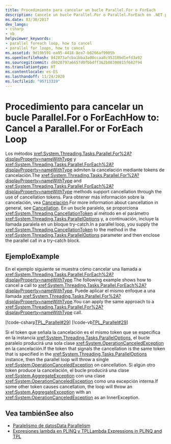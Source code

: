 ```yaml
---
title: Procedimiento para cancelar un bucle Parallel.For o ForEach
description: Cancele un bucle Parallel.For o Parallel.ForEach en .NET proporcionando un objeto de token de cancelación al método en el parámetro ParallelOptions.
ms.date: 03/30/2017
dev_langs:
- csharp
- vb
helpviewer_keywords:
- parallel foreach loop, how to cancel
- parallel for loops, how to cancel
ms.assetid: 9d19b591-ea95-4418-8ea7-b6266af9905b
ms.openlocfilehash: 842873afcba1bba3a00ccaa8c95310bd1efd3a92
ms.sourcegitcommit: d8020797a6657d0fbbdff362b80300815f682f94
ms.translationtype: HT
ms.contentlocale: es-ES
ms.lasthandoff: 11/24/2020
ms.locfileid: "95713319"
---
```

# <a name="how-to-cancel-a-parallelfor-or-foreach-loop"></a><span data-ttu-id="d87b0-103">Procedimiento para cancelar un bucle Parallel.For o ForEach</span><span class="sxs-lookup"><span data-stu-id="d87b0-103">How to: Cancel a Parallel.For or ForEach Loop</span></span>

<span data-ttu-id="d87b0-104">Los métodos <xref:System.Threading.Tasks.Parallel.For%2A?displayProperty=nameWithType> y <xref:System.Threading.Tasks.Parallel.ForEach%2A?displayProperty=nameWithType> admiten la cancelación mediante tokens de cancelación.</span><span class="sxs-lookup"><span data-stu-id="d87b0-104">The <xref:System.Threading.Tasks.Parallel.For%2A?displayProperty=nameWithType> and <xref:System.Threading.Tasks.Parallel.ForEach%2A?displayProperty=nameWithType> methods support cancellation through the use of cancellation tokens.</span></span> <span data-ttu-id="d87b0-105">Para obtener más información sobre la cancelación, vea [Cancelación](../threading/cancellation-in-managed-threads.md).</span><span class="sxs-lookup"><span data-stu-id="d87b0-105">For more information about cancellation in general, see [Cancellation](../threading/cancellation-in-managed-threads.md).</span></span> <span data-ttu-id="d87b0-106">En un bucle paralelo, se proporciona <xref:System.Threading.CancellationToken> al método en el parámetro <xref:System.Threading.Tasks.ParallelOptions> y, a continuación, incluye la llamada paralela en un bloque try-catch.</span><span class="sxs-lookup"><span data-stu-id="d87b0-106">In a parallel loop, you supply the <xref:System.Threading.CancellationToken> to the method in the <xref:System.Threading.Tasks.ParallelOptions> parameter and then enclose the parallel call in a try-catch block.</span></span>  
  
## <a name="example"></a><span data-ttu-id="d87b0-107">Ejemplo</span><span class="sxs-lookup"><span data-stu-id="d87b0-107">Example</span></span>  

 <span data-ttu-id="d87b0-108">En el ejemplo siguiente se muestra cómo cancelar una llamada a <xref:System.Threading.Tasks.Parallel.ForEach%2A?displayProperty=nameWithType>.</span><span class="sxs-lookup"><span data-stu-id="d87b0-108">The following example shows how to cancel a call to <xref:System.Threading.Tasks.Parallel.ForEach%2A?displayProperty=nameWithType>.</span></span> <span data-ttu-id="d87b0-109">Puede aplicar el mismo enfoque a una llamada <xref:System.Threading.Tasks.Parallel.For%2A?displayProperty=nameWithType>.</span><span class="sxs-lookup"><span data-stu-id="d87b0-109">You can apply the same approach to a <xref:System.Threading.Tasks.Parallel.For%2A?displayProperty=nameWithType> call.</span></span>  
  
 [!code-csharp[TPL_Parallel#29](../../../samples/snippets/csharp/VS_Snippets_Misc/tpl_parallel/cs/parallel_cancel.cs#29)]
 [!code-vb[TPL_Parallel#29](../../../samples/snippets/visualbasic/VS_Snippets_Misc/tpl_parallel/vb/cancelloop.vb#29)]  
  
 <span data-ttu-id="d87b0-110">Si el token que señala la cancelación es el mismo token que se especifica en la instancia <xref:System.Threading.Tasks.ParallelOptions>, el bucle paralelo producirá una sola clase <xref:System.OperationCanceledException> en la cancelación.</span><span class="sxs-lookup"><span data-stu-id="d87b0-110">If the token that signals the cancellation is the same token that is specified in the <xref:System.Threading.Tasks.ParallelOptions> instance, then the parallel loop will throw a single <xref:System.OperationCanceledException> on cancellation.</span></span> <span data-ttu-id="d87b0-111">Si algún otro token produce la cancelación, el bucle producirá una clase <xref:System.AggregateException> con una clase <xref:System.OperationCanceledException> como una excepción interna.</span><span class="sxs-lookup"><span data-stu-id="d87b0-111">If some other token causes cancellation, the loop will throw an <xref:System.AggregateException> with an <xref:System.OperationCanceledException> as an InnerException.</span></span>  
  
## <a name="see-also"></a><span data-ttu-id="d87b0-112">Vea también</span><span class="sxs-lookup"><span data-stu-id="d87b0-112">See also</span></span>

- [<span data-ttu-id="d87b0-113">Paralelismo de datos</span><span class="sxs-lookup"><span data-stu-id="d87b0-113">Data Parallelism</span></span>](data-parallelism-task-parallel-library.md)
- [<span data-ttu-id="d87b0-114">Expresiones lambda en PLINQ y TPL</span><span class="sxs-lookup"><span data-stu-id="d87b0-114">Lambda Expressions in PLINQ and TPL</span></span>](lambda-expressions-in-plinq-and-tpl.md)
